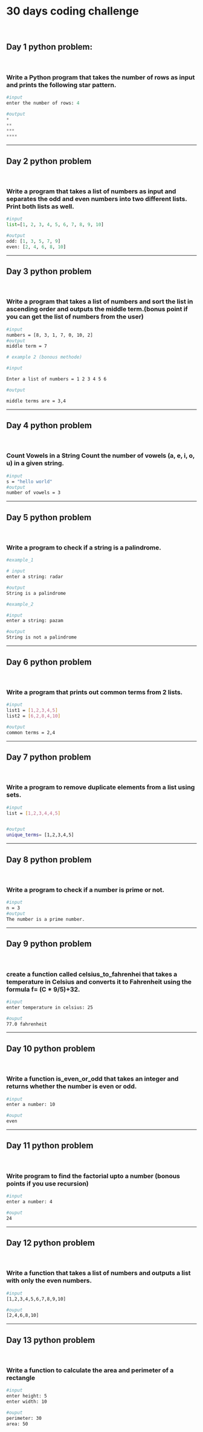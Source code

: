 <h1>30 days coding challenge</h1>
<br/>
<h2>Day 1 python problem:</h2> 
<br/>
<h3>Write a Python program that takes the number of rows as input and prints the following star pattern.</h3>

```python
#input
enter the number of rows: 4

#output
*
**
***
****
```

<hr/>
<h2>Day 2 python problem</h2>
<br/>
<h3>Write a program that takes a list of numbers as input and separates the odd and even numbers into two different lists. Print both lists as well.</h3>

```python
#input
list=[1, 2, 3, 4, 5, 6, 7, 8, 9, 10]

#output
odd: [1, 3, 5, 7, 9]
even: [2, 4, 6, 8, 10]
```

<hr/>
<h2>Day 3 python problem</h2>
<br/>
<h3>Write a program that takes a list of numbers and sort the list in ascending order and outputs the middle term.(bonus point if you can get the list of numbers from the user) </h3>

```bash
#input
numbers = [8, 3, 1, 7, 0, 10, 2]
#output
middle term = 7

# example 2 (bonous methode)

#input

Enter a list of numbers = 1 2 3 4 5 6

#output

middle terms are = 3,4
```

<hr/>
<h2>Day 4 python problem</h2>
<br/>
<h3>Count Vowels in a String Count the number of vowels (a, e, i, o, u) in a given string.
</h3>

```bash
#input
s = "hello world"
#output
number of vowels = 3
```

<hr/>
<h2>Day 5 python problem</h2>
<br/>
<h3>
  Write a program to check if a string is a palindrome.
</h3>

```bash
#example_1

# input
enter a string: radar

#output
String is a palindrome

#example_2

#input
enter a string: pazam

#output
String is not a palindrome
```
<hr/>
<h2>Day 6 python problem</h2>
<br/>
<h3>
  Write a program that prints out common terms from 2 lists.
</h3>

```bash
#input
list1 = [1,2,3,4,5]
list2 = [6,2,8,4,10]

#output
common terms = 2,4

```

<hr/>
<h2>Day 7 python problem</h2>
<br/>
<h3>
Write a program to remove duplicate elements from a list using sets.
</h3>

```bash
#input
list = [1,2,3,4,4,5]


#output
unique_terms= [1,2,3,4,5]

```
<hr/>
<h2>Day 8 python problem</h2>
<br/>
<h3>
Write a program to check if a number is prime or not.
</h3>

```bash
#input
n = 3
#output
The number is a prime number. 
```
<hr/>
<h2>Day 9 python problem</h2>
<br/>
<h3>
create a function called celsius_to_fahrenhei that takes a temperature in Celsius and converts it to Fahrenheit using the formula f= (C * 9/5)+32.
</h3>

```bash
#input
enter temperature in celsius: 25

#ouput
77.0 fahrenheit
```

<hr/>
<h2>Day 10 python problem</h2>
<br/>
<h3>
  Write a function is_even_or_odd that takes an integer and returns whether the number is even or odd. 
  
</h3>

```bash
#input
enter a number: 10

#ouput
even
```

<hr/>
<h2>Day 11 python problem</h2>
<br/>
<h3>

Write program to find the factorial upto a number (bonous points if you use recursion)   
</h3>

```bash
#input
enter a number: 4

#ouput
24
```
<hr/>
<h2>Day 12 python problem</h2>
<br/>
<h3>
Write a function that takes a list of numbers and outputs a list with only the even numbers.
</h3>

```bash
#input
[1,2,3,4,5,6,7,8,9,10]

#ouput
[2,4,6,8,10]
```

<hr/>
<h2>Day 13 python problem</h2>
<br/>
<h3>
Write a function to calculate the area and perimeter of a rectangle
</h3>

```bash
#input
enter height: 5
enter width: 10

#ouput
perimeter: 30
area: 50
```
